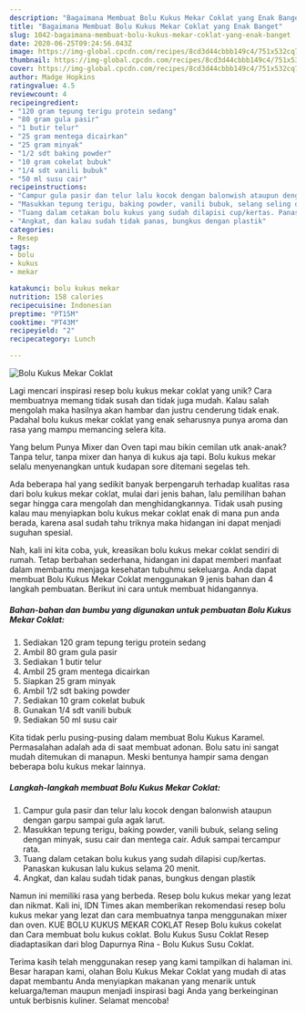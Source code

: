 ```yaml
---
description: "Bagaimana Membuat Bolu Kukus Mekar Coklat yang Enak Banget"
title: "Bagaimana Membuat Bolu Kukus Mekar Coklat yang Enak Banget"
slug: 1042-bagaimana-membuat-bolu-kukus-mekar-coklat-yang-enak-banget
date: 2020-06-25T09:24:56.043Z
image: https://img-global.cpcdn.com/recipes/8cd3d44cbbb149c4/751x532cq70/bolu-kukus-mekar-coklat-foto-resep-utama.jpg
thumbnail: https://img-global.cpcdn.com/recipes/8cd3d44cbbb149c4/751x532cq70/bolu-kukus-mekar-coklat-foto-resep-utama.jpg
cover: https://img-global.cpcdn.com/recipes/8cd3d44cbbb149c4/751x532cq70/bolu-kukus-mekar-coklat-foto-resep-utama.jpg
author: Madge Hopkins
ratingvalue: 4.5
reviewcount: 4
recipeingredient:
- "120 gram tepung terigu protein sedang"
- "80 gram gula pasir"
- "1 butir telur"
- "25 gram mentega dicairkan"
- "25 gram minyak"
- "1/2 sdt baking powder"
- "10 gram cokelat bubuk"
- "1/4 sdt vanili bubuk"
- "50 ml susu cair"
recipeinstructions:
- "Campur gula pasir dan telur lalu kocok dengan balonwish ataupun dengan garpu sampai gula agak larut."
- "Masukkan tepung terigu, baking powder, vanili bubuk, selang seling dengan minyak, susu cair dan mentega cair. Aduk sampai tercampur rata."
- "Tuang dalam cetakan bolu kukus yang sudah dilapisi cup/kertas. Panaskan kukusan lalu kukus selama 20 menit."
- "Angkat, dan kalau sudah tidak panas, bungkus dengan plastik"
categories:
- Resep
tags:
- bolu
- kukus
- mekar

katakunci: bolu kukus mekar 
nutrition: 158 calories
recipecuisine: Indonesian
preptime: "PT15M"
cooktime: "PT43M"
recipeyield: "2"
recipecategory: Lunch

---
```



![Bolu Kukus Mekar Coklat](https://img-global.cpcdn.com/recipes/8cd3d44cbbb149c4/751x532cq70/bolu-kukus-mekar-coklat-foto-resep-utama.jpg)

Lagi mencari inspirasi resep bolu kukus mekar coklat yang unik? Cara membuatnya memang tidak susah dan tidak juga mudah. Kalau salah mengolah maka hasilnya akan hambar dan justru cenderung tidak enak. Padahal bolu kukus mekar coklat yang enak seharusnya punya aroma dan rasa yang mampu memancing selera kita.

Yang belum Punya Mixer dan Oven tapi mau bikin cemilan utk anak-anak? Tanpa telur, tanpa mixer dan hanya di kukus aja tapi. Bolu kukus mekar selalu menyenangkan untuk kudapan sore ditemani segelas teh.

Ada beberapa hal yang sedikit banyak berpengaruh terhadap kualitas rasa dari bolu kukus mekar coklat, mulai dari jenis bahan, lalu pemilihan bahan segar hingga cara mengolah dan menghidangkannya. Tidak usah pusing kalau mau menyiapkan bolu kukus mekar coklat enak di mana pun anda berada, karena asal sudah tahu triknya maka hidangan ini dapat menjadi suguhan spesial.


Nah, kali ini kita coba, yuk, kreasikan bolu kukus mekar coklat sendiri di rumah. Tetap berbahan sederhana, hidangan ini dapat memberi manfaat dalam membantu menjaga kesehatan tubuhmu sekeluarga. Anda dapat membuat Bolu Kukus Mekar Coklat menggunakan 9 jenis bahan dan 4 langkah pembuatan. Berikut ini cara untuk membuat hidangannya.

<!--inarticleads1-->

##### Bahan-bahan dan bumbu yang digunakan untuk pembuatan Bolu Kukus Mekar Coklat:

1. Sediakan 120 gram tepung terigu protein sedang
1. Ambil 80 gram gula pasir
1. Sediakan 1 butir telur
1. Ambil 25 gram mentega dicairkan
1. Siapkan 25 gram minyak
1. Ambil 1/2 sdt baking powder
1. Sediakan 10 gram cokelat bubuk
1. Gunakan 1/4 sdt vanili bubuk
1. Sediakan 50 ml susu cair


Kita tidak perlu pusing-pusing dalam membuat Bolu Kukus Karamel. Permasalahan adalah ada di saat membuat adonan. Bolu satu ini sangat mudah ditemukan di manapun. Meski bentunya hampir sama dengan beberapa bolu kukus mekar lainnya. 

<!--inarticleads2-->

##### Langkah-langkah membuat Bolu Kukus Mekar Coklat:

1. Campur gula pasir dan telur lalu kocok dengan balonwish ataupun dengan garpu sampai gula agak larut.
1. Masukkan tepung terigu, baking powder, vanili bubuk, selang seling dengan minyak, susu cair dan mentega cair. Aduk sampai tercampur rata.
1. Tuang dalam cetakan bolu kukus yang sudah dilapisi cup/kertas. Panaskan kukusan lalu kukus selama 20 menit.
1. Angkat, dan kalau sudah tidak panas, bungkus dengan plastik


Namun ini memiliki rasa yang berbeda. Resep bolu kukus mekar yang lezat dan nikmat. Kali ini, IDN Times akan memberikan rekomendasi resep bolu kukus mekar yang lezat dan cara membuatnya tanpa menggunakan mixer dan oven. KUE BOLU KUKUS MEKAR COKLAT Resep Bolu kukus cokelat dan Cara membuat bolu kukus coklat. Bolu Kukus Susu Coklat Resep diadaptasikan dari blog Dapurnya Rina - Bolu Kukus Susu Coklat. 

Terima kasih telah menggunakan resep yang kami tampilkan di halaman ini. Besar harapan kami, olahan Bolu Kukus Mekar Coklat yang mudah di atas dapat membantu Anda menyiapkan makanan yang menarik untuk keluarga/teman maupun menjadi inspirasi bagi Anda yang berkeinginan untuk berbisnis kuliner. Selamat mencoba!
